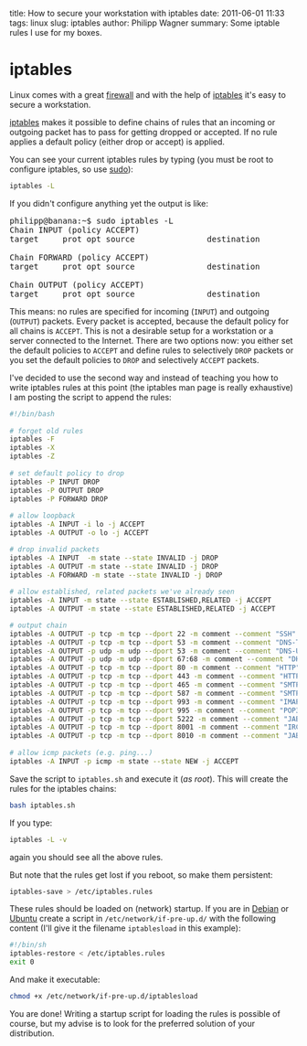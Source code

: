 title: How to secure your workstation with iptables
date: 2011-06-01 11:33
tags: linux
slug: iptables
author: Philipp Wagner
summary: Some iptable rules I use for my boxes.

# iptables #

Linux comes with a great [firewall](http://en.wikipedia.org/wiki/Firewall_%28computing%29) and with the help of [iptables](http://www.netfilter.org/projects/iptables/index.html) it's easy to secure a workstation. 

[iptables](http://www.netfilter.org/projects/iptables/index.html) makes it possible to define chains of rules that an incoming or outgoing packet has to pass for getting dropped or accepted. 
If no rule applies a default policy (either drop or accept) is applied.

You can see your current iptables rules by typing (you must be root to configure iptables, so use [sudo](http://xkcd.com/149)):

```sh
iptables -L
```

If you didn't configure anything yet the output is like:

<pre>
philipp@banana:~$ sudo iptables -L
Chain INPUT (policy ACCEPT)
target     prot opt source               destination         

Chain FORWARD (policy ACCEPT)
target     prot opt source               destination         

Chain OUTPUT (policy ACCEPT)
target     prot opt source               destination
</pre>

This means: no rules are specified for incoming (``INPUT``) and outgoing (``OUTPUT``) packets. Every packet is accepted, because the default policy for all chains is ``ACCEPT``. 
This is not a desirable setup for a workstation or a server connected to the Internet. There are two options now: you either set the default policies to ``ACCEPT`` and define 
rules to selectively ``DROP`` packets or you set the default policies to ``DROP`` and selectively ``ACCEPT`` packets.

I've decided to use the second way and instead of teaching you how to write iptables rules at this point (the iptables man page is really exhaustive) I am posting the script to append the rules:

```sh
#!/bin/bash
 
# forget old rules
iptables -F
iptables -X
iptables -Z
 
# set default policy to drop
iptables -P INPUT DROP
iptables -P OUTPUT DROP
iptables -P FORWARD DROP
 
# allow loopback
iptables -A INPUT -i lo -j ACCEPT
iptables -A OUTPUT -o lo -j ACCEPT

# drop invalid packets
iptables -A INPUT  -m state --state INVALID -j DROP
iptables -A OUTPUT -m state --state INVALID -j DROP
iptables -A FORWARD -m state --state INVALID -j DROP
 
# allow established, related packets we've already seen
iptables -A INPUT -m state --state ESTABLISHED,RELATED -j ACCEPT
iptables -A OUTPUT -m state --state ESTABLISHED,RELATED -j ACCEPT

# output chain
iptables -A OUTPUT -p tcp -m tcp --dport 22 -m comment --comment "SSH" -j ACCEPT
iptables -A OUTPUT -p tcp -m tcp --dport 53 -m comment --comment "DNS-TCP" -j ACCEPT
iptables -A OUTPUT -p udp -m udp --dport 53 -m comment --comment "DNS-UDP" -j ACCEPT
iptables -A OUTPUT -p udp -m udp --dport 67:68 -m comment --comment "DHCP" -j ACCEPT
iptables -A OUTPUT -p tcp -m tcp --dport 80 -m comment --comment "HTTP" -j ACCEPT
iptables -A OUTPUT -p tcp -m tcp --dport 443 -m comment --comment "HTTPS" -j ACCEPT
iptables -A OUTPUT -p tcp -m tcp --dport 465 -m comment --comment "SMTPS" -j ACCEPT
iptables -A OUTPUT -p tcp -m tcp --dport 587 -m comment --comment "SMTPS" -j ACCEPT
iptables -A OUTPUT -p tcp -m tcp --dport 993 -m comment --comment "IMAPS" -j ACCEPT
iptables -A OUTPUT -p tcp -m tcp --dport 995 -m comment --comment "POP3S" -j ACCEPT
iptables -A OUTPUT -p tcp -m tcp --dport 5222 -m comment --comment "JABBER" -j ACCEPT
iptables -A OUTPUT -p tcp -m tcp --dport 8001 -m comment --comment "IRC" -j ACCEPT
iptables -A OUTPUT -p tcp -m tcp --dport 8010 -m comment --comment "JABBER FT" -j ACCEPT
 
# allow icmp packets (e.g. ping...)
iptables -A INPUT -p icmp -m state --state NEW -j ACCEPT
```

Save the script to ``iptables.sh`` and execute it (*as root*). This will create the rules for the iptables chains:

```sh
bash iptables.sh 
```

If you type:

```sh
iptables -L -v
```

again you should see all the above rules. 

But note that the rules get lost if you reboot, so make them persistent:

```sh
iptables-save > /etc/iptables.rules
```

These rules should be loaded on (network) startup. If you are in [Debian](http://www.debian.org) or [Ubuntu](http://www.ubuntu.com) create a script in ``/etc/network/if-pre-up.d/`` with the following 
content (I'll give it the filename ``iptablesload`` in this example):

```sh
#!/bin/sh
iptables-restore < /etc/iptables.rules
exit 0
```

And make it executable:

```sh
chmod +x /etc/network/if-pre-up.d/iptablesload
```

You are done! Writing a startup script for loading the rules is possible of course, but my advise is to look for the preferred solution of your distribution.
